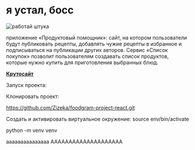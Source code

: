 # я устал, босс
![работай штука](https://github.com/Zizeka/foodgram-project-react/actions/workflows/main.yml/badge.svg)

приложение «Продуктовый помощник»: сайт, на котором пользователи будут публиковать рецепты, добавлять чужие рецепты в избранное и подписываться на публикации других авторов. Сервис «Список покупок» позволит пользователям создавать список продуктов, которые нужно купить для приготовления выбранных блюд.


**[Крутосайт](http://84.201.153.0/recipes)**


Запуск проекта:

Клонировать проект:

https://github.com/Zizeka/foodgram-project-react.git

Cоздать и активировать виртуальное окружение:
   source env/bin/activate

   python -m venv venv

aaaaaaaaaaaaaaa
AAAAAAAAAAAAAAAAAAAA
